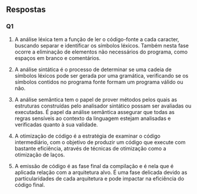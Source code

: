 ## Respostas
### Q1
1. A análise léxica tem a função de ler o código-fonte a cada caracter, buscando separar e identificar os símbolos léxicos. Também nesta fase ocorre a eliminação de elementos não necessários do programa, como espaços em branco e comentários.

2. A análise sintática é o processo de determinar se uma cadeia de símbolos léxicos pode ser gerada por uma gramática, verificando se os símbolos contidos no programa fonte formam um programa válido ou não.

3. A análise semântica tem o papel de prover métodos pelos quais as estruturas construídas pelo analisador sintático possam ser avaliadas ou executadas. É papel da análise semântica assegurar que todas as regras sensíveis ao contexto da linguagem estejam analisadas e verificadas quanto à sua validade.

4. A otimização de código é a estratégia de examinar o código intermediário, com o objetivo de produzir um código que execute com bastante eficiência, através de técnicas de otimização como a otimização de laços.

5. A emissão de código é as fase final da compilação e é nela que é aplicada relação com a arquitetura alvo. É uma fase delicada devido as particularidades de cada arquitetura e pode impactar na eficiência do código final.